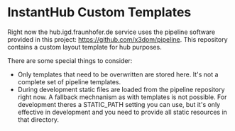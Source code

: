 InstantHub Custom Templates
===========================

Right now the hub.igd.fraunhofer.de service uses the pipeline software
provided in this project: https://github.com/x3dom/pipeline. This
repository contains a custom layout template for hub purposes.

There are some special things to consider:

* Only templates that need to be overwritten are stored here. It's not
  a complete set of pipeline templates.
* During development static files are loaded from the pipeline 
  repository right now. A fallback mechnanism as with templates is not 
  possible. For development theres a STATIC_PATH setting you can use, 
  but it's only effective in development and you need to provide all 
  static resources in that directory.
  
